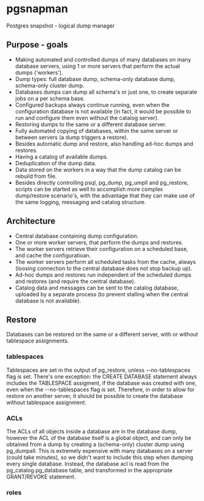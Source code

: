 # pgsnapman
Postgres snapshot - logical dump manager

## Purpose - goals

* Making automated and controlled dumps of many databases on many database servers, using 1 or more servers that perform the actual dumps ('workers').
* Dump types: full database dump, schema-only database dump, schema-only cluster dump.
* Databases dumps can dump all schema's or just one, to create separate jobs on a per schema base.
* Configured backups always continue running, even when the configuration database is not available (in fact, it would be possible to run and configure them even without the catalog server).
* Restoring dumps to the same or a different database server.
* Fully automated copying of databases, within the same server or between servers (a dump triggers a restore).
* Besides automatic dump and restore, also handling ad-hoc dumps and restores.
* Having a catalog of available dumps.
* Deduplication of the dump data.
* Data stored on the workers in a way that the dump catalog can be rebuild from file.
* Besides directly controlling psql, pg_dump, pg_umpll and pg_restore, scripts can be started as well to accomplish more complex dump/restore scenario's, with the advantage that they can make use of the same logging, messaging and catalog structure.

## Architecture

* Central database containing dump configuration.
* One or more worker servers, that perform the dumps and restores.
* The worker servers retrieve their configuration on a scheduled base, and cache the configuratioan.
* The worker servers perform all scheduled tasks from the cache, always (loosing connection to the central database does not stop backup up).
* Ad-hoc dumps and restores run independent of the scheduled dumps and restores (and require the central database).
* Catalog data and messages can be sent to the catalog database, uploaded by a separate process (to prevent stalling when the central database is not available).

## Restore

Databases can be restored on the same or a different server, with or without tablespace assignments.

### tablespaces
Tablespaces are set in the output of pg_restore, unless --no-tablespaces flag is set. There's one exception: the CREATE DATABASE statement always includes the TABLESPACE assigment, if the database was created with one, even when the --no-tablespaces flag is set. Therefore, in order to allow for restore on another server, it should be possible to create the database without tablespace assignment.

### ACLs
The ACLs of all objects inside a database are in the database dump, however the ACL of the database itself is a global object, and can only be obtained from a dump by creating a (schema-only) cluster dump using pg_dumpall. This is extremely expensive with many databases on a server (could take minutes), so we didn't want to include this step when dumping every single database. Instead, the database acl is read from the pg_catalog.pg_database table, and transformed in the appropriate GRANT/REVOKE statement.

### roles
